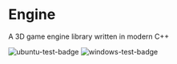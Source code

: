 # Engine
A 3D game engine library written in modern C++

![ubuntu-test-badge](https://github.com/shlomnissan/engine/actions/workflows/ubuntu-test.yml/badge.svg)
![windows-test-badge](https://github.com/shlomnissan/engine/actions/workflows/windows-test.yml/badge.svg)
